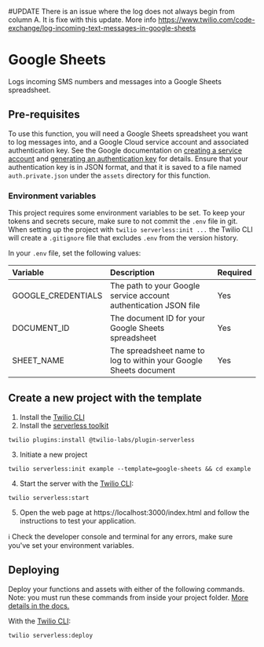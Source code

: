 #UPDATE
There is an issue where the log does not always begin from column A. It is fixe with this update.
More info https://www.twilio.com/code-exchange/log-incoming-text-messages-in-google-sheets
# Google Sheets

Logs incoming SMS numbers and messages into a Google Sheets spreadsheet.

## Pre-requisites

To use this function, you will need a Google Sheets spreadsheet you want to log messages into, and a Google Cloud service account and associated authentication key. See the Google documentation on [creating a service account](https://cloud.google.com/iam/docs/creating-managing-service-accounts#creating) and [generating an authentication key](https://cloud.google.com/iam/docs/creating-managing-service-account-keys#creating_service_account_keys) for details. Ensure that your authentication key is in JSON format, and that it is saved to a file named `auth.private.json` under the `assets` directory for this function.

### Environment variables

This project requires some environment variables to be set. To keep your tokens and secrets secure, make sure to not commit the `.env` file in git. When setting up the project with `twilio serverless:init ...` the Twilio CLI will create a `.gitignore` file that excludes `.env` from the version history.

In your `.env` file, set the following values:

| Variable           | Description                                                       | Required |
| :----------------- | :---------------------------------------------------------------- | :------- |
| GOOGLE_CREDENTIALS | The path to your Google service account authentication JSON file  | Yes      |
| DOCUMENT_ID        | The document ID for your Google Sheets spreadsheet                | Yes      |
| SHEET_NAME         | The spreadsheet name to log to within your Google Sheets document | Yes      |

## Create a new project with the template

1. Install the [Twilio CLI](https://www.twilio.com/docs/twilio-cli/quickstart#install-twilio-cli)
2. Install the [serverless toolkit](https://www.twilio.com/docs/labs/serverless-toolkit/getting-started)

```shell
twilio plugins:install @twilio-labs/plugin-serverless
```

3. Initiate a new project

```
twilio serverless:init example --template=google-sheets && cd example
```

4. Start the server with the [Twilio CLI](https://www.twilio.com/docs/twilio-cli/quickstart):

```
twilio serverless:start
```

5. Open the web page at https://localhost:3000/index.html and follow the instructions to test your application.

ℹ️ Check the developer console and terminal for any errors, make sure you've set your environment variables.

## Deploying

Deploy your functions and assets with either of the following commands. Note: you must run these commands from inside your project folder. [More details in the docs.](https://www.twilio.com/docs/labs/serverless-toolkit)

With the [Twilio CLI](https://www.twilio.com/docs/twilio-cli/quickstart):

```
twilio serverless:deploy
```
